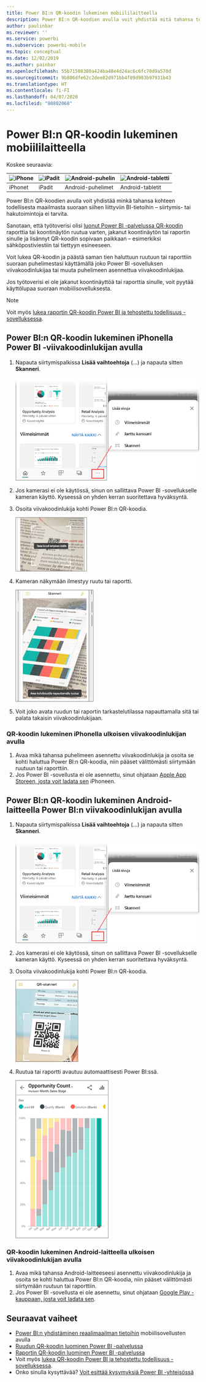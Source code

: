 ```yaml
---
title: Power BI:n QR-koodin lukeminen mobiililaitteella
description: Power BI:n QR-koodien avulla voit yhdistää mitä tahansa todellisesta maailmasta suoraan siihen liittyviin BI-tietoihin iPhone- ja Android-laitteissa toimivissa Power BI ‑mobiilisovelluksissa.
author: paulinbar
ms.reviewer: ''
ms.service: powerbi
ms.subservice: powerbi-mobile
ms.topic: conceptual
ms.date: 12/02/2019
ms.author: painbar
ms.openlocfilehash: 55b71508380a424ba48e4d24ac6c6fc70d9a570d
ms.sourcegitcommit: 9b806dfe62c2dee82d971bb4f89d983b97931b43
ms.translationtype: HT
ms.contentlocale: fi-FI
ms.lasthandoff: 04/07/2020
ms.locfileid: "80802068"
---
```

# <a name="scan-a-power-bi-qr-code-from-your-mobile-device"></a>Power BI:n QR-koodin lukeminen mobiililaitteella
Koskee seuraavia:

| ![iPhone](./media/mobile-apps-qr-code/ios-logo-40-px.png) | ![iPadit](./media/mobile-apps-qr-code/ios-logo-40-px.png) | ![Android-puhelin](././media/mobile-apps-qr-code/android-logo-40-px.png) | ![Android-tabletti](././media/mobile-apps-qr-code/android-logo-40-px.png) |
|:--- |:--- |:--- |:--- |
|iPhonet |iPadit |Android-puhelimet |Android-tabletit |

Power BI:n QR-koodien avulla voit yhdistää minkä tahansa kohteen todellisesta maailmasta suoraan siihen liittyviin BI-tietoihin – siirtymis- tai hakutoimintoja ei tarvita.

Sanotaan, että työtoverisi olisi [luonut Power BI -palvelussa QR-koodin](../../service-create-qr-code-for-tile.md) raporttia tai koontinäytön ruutua varten, jakanut koontinäytön tai raportin sinulle ja lisännyt QR-koodin sopivaan paikkaan – esimerkiksi sähköpostiviestiin tai tiettyyn esineeseen. 

Voit lukea QR-koodin ja päästä saman tien haluttuun ruutuun tai raporttiin suoraan puhelimestasi käyttämällä joko Power BI ‑sovelluksen viivakoodinlukijaa tai muuta puhelimeen asennettua viivakoodinlukijaa. 

Jos työtoverisi ei ole jakanut koontinäyttöä tai raporttia sinulle, voit pyytää käyttölupaa suoraan mobiilisovelluksesta. 

> [!NOTE]
> Voit myös [lukea raportin QR-koodin Power BI ja tehostettu todellisuus -sovelluksessa](mobile-mixed-reality-app.md#scan-a-report-qr-code-in-holographic-view).

## <a name="scan-a-power-bi-qr-code-on-your-iphone-with-the-power-bi-scanner"></a>Power BI:n QR-koodin lukeminen iPhonella Power BI ‑viivakoodinlukijan avulla

1. Napauta siirtymispalkissa **Lisää vaihtoehtoja** (...) ja napauta sitten **Skanneri**.

    ![](media/mobile-apps-qr-code/power-bi-scanner.png)

2. Jos kamerasi ei ole käytössä, sinun on sallittava Power BI -sovellukselle kameran käyttö. Kyseessä on yhden kerran suoritettava hyväksyntä. 
 
3. Osoita viivakoodinlukija kohti Power BI:n QR-koodia. 
   
    ![](media/mobile-apps-qr-code/power-bi-align-qr-code.png)
4. Kameran näkymään ilmestyy ruutu tai raportti.
   
    ![](media/mobile-apps-qr-code/power-bi-ios-qr-ar-scanner.png)

5. Voit joko avata ruudun tai raportin tarkastelutilassa napauttamalla sitä tai palata takaisin viivakoodinlukijaan.

### <a name="scan-a-qr-code-from-an-external-scanner-on-your-iphone"></a>QR-koodin lukeminen iPhonella ulkoisen viivakoodinlukijan avulla
1. Avaa mikä tahansa puhelimeen asennettu viivakoodinlukija ja osoita se kohti haluttua Power BI:n QR-koodia, niin pääset välittömästi siirtymään ruutuun tai raporttiin. 
2. Jos Power BI -sovellusta ei ole asennettu, sinut ohjataan [Apple App Storeen, josta voit ladata sen](https://go.microsoft.com/fwlink/?LinkId=522062) iPhoneen.

## <a name="scan-a-power-bi-qr-code-on-your-android-device-with-the-power-bi-scanner"></a>Power BI:n QR-koodin lukeminen Android-laitteella Power BI:n viivakoodinlukijan avulla

1. Napauta siirtymispalkissa **Lisää vaihtoehtoja** (...) ja napauta sitten **Skanneri**.

    ![](media/mobile-apps-qr-code/power-bi-scanner.png)

2. Jos kamerasi ei ole käytössä, sinun on sallittava Power BI -sovellukselle kameran käyttö. Kyseessä on yhden kerran suoritettava hyväksyntä. 

3. Osoita viivakoodinlukija kohti Power BI:n QR-koodia. 
   
    ![](media/mobile-apps-qr-code/pbi_iph_qrscan.png)
4. Ruutua tai raportti avautuu automaattisesti Power BI:ssä.
   
    ![](media/mobile-apps-qr-code/power-bi-android-tile.png)

### <a name="scan-a-qr-code-from-an-external-scanner-on-your-android-device"></a>QR-koodin lukeminen Android-laitteella ulkoisen viivakoodinlukijan avulla
1. Avaa mikä tahansa Android-laitteeseesi asennettu viivakoodinlukija ja osoita se kohti haluttua Power BI:n QR-koodia, niin pääset välittömästi siirtymään ruutuun tai raporttiin. 
2. Jos Power BI -sovellusta ei ole asennettu, sinut ohjataan [Google Play -kauppaan, josta voit ladata sen](https://go.microsoft.com/fwlink/?LinkID=544867). 

## <a name="next-steps"></a>Seuraavat vaiheet
* [Power BI:n yhdistäminen reaalimaailman tietoihin](mobile-apps-data-in-real-world-context.md) mobiilisovellusten avulla
* [Ruudun QR-koodin luominen Power BI -palvelussa](../../service-create-qr-code-for-tile.md)
* [Raportin QR-koodin luominen Power BI -palvelussa](../../service-create-qr-code-for-report.md)
* Voit myös [lukea QR-koodin Power BI ja tehostettu todellisuus -sovelluksessa](mobile-mixed-reality-app.md).
* Onko sinulla kysyttävää? [Voit esittää kysymyksiä Power BI -yhteisössä](https://community.powerbi.com/)

